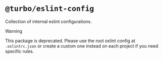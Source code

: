 # `@turbo/eslint-config`

Collection of internal eslint configurations.

> [!WARNING]
> This package is deprecated. Please use the root oxlint config at `.oxlintrc.json` or create a custom one instead on each project if you need specific rules.
